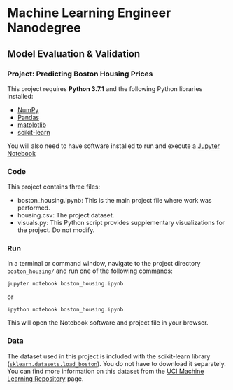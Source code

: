 # Machine Learning Engineer Nanodegree
## Model Evaluation & Validation

### Project: Predicting Boston Housing Prices

This project requires **Python 3.7.1** and the following Python libraries installed:

- [NumPy](http://www.numpy.org/)
- [Pandas](http://pandas.pydata.org/)
- [matplotlib](http://matplotlib.org/)
- [scikit-learn](http://scikit-learn.org/stable/)

You will also need to have software installed to run and execute a [Jupyter Notebook](http://ipython.org/notebook.html)

### Code

This project contains three files:

- boston_housing.ipynb: This is the main project file where work was performed.
- housing.csv: The project dataset.
- visuals.py: This Python script provides supplementary visualizations for the project. Do not modify.

### Run

In a terminal or command window, navigate to the project directory `boston_housing/` and run one of the following commands:

```jupyter notebook boston_housing.ipynb```

or

```ipython notebook boston_housing.ipynb```  

This will open the Notebook software and project file in your browser.

### Data

The dataset used in this project is included with the scikit-learn library ([`sklearn.datasets.load_boston`](http://scikit-learn.org/stable/modules/generated/sklearn.datasets.load_boston.html#sklearn.datasets.load_boston)). You do not have to download it separately. You can find more information on this dataset from the [UCI Machine Learning Repository](https://archive.ics.uci.edu/ml/datasets/Housing) page.

